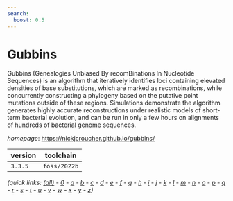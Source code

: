 ```yaml
---
search:
  boost: 0.5
---
```

# Gubbins

Gubbins (Genealogies Unbiased By recomBinations In Nucleotide Sequences) is an algorithm that  iteratively identifies loci containing elevated densities of base substitutions, which are marked as recombinations,  while concurrently constructing a phylogeny based on the putative point mutations outside of these regions.  Simulations demonstrate the algorithm generates highly accurate reconstructions under realistic models of short-term  bacterial evolution, and can be run in only a few hours on alignments of hundreds of bacterial genome sequences.

*homepage*: <https://nickjcroucher.github.io/gubbins/>

version | toolchain
--------|----------
``3.3.5`` | ``foss/2022b``


*(quick links: [(all)](../index.md) - [0](../0/index.md) - [a](../a/index.md) - [b](../b/index.md) - [c](../c/index.md) - [d](../d/index.md) - [e](../e/index.md) - [f](../f/index.md) - [g](../g/index.md) - [h](../h/index.md) - [i](../i/index.md) - [j](../j/index.md) - [k](../k/index.md) - [l](../l/index.md) - [m](../m/index.md) - [n](../n/index.md) - [o](../o/index.md) - [p](../p/index.md) - [q](../q/index.md) - [r](../r/index.md) - [s](../s/index.md) - [t](../t/index.md) - [u](../u/index.md) - [v](../v/index.md) - [w](../w/index.md) - [x](../x/index.md) - [y](../y/index.md) - [z](../z/index.md))*

